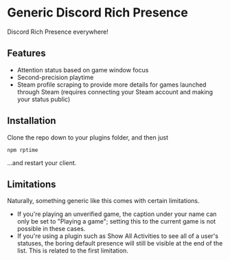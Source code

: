 # Generic Discord Rich Presence
Discord Rich Presence everywhere!

## Features
 * Attention status based on game window focus
 * Second-precision playtime
 * Steam profile scraping to provide more details for games launched through Steam (requires connecting your Steam account and making your status public)

## Installation
Clone the repo down to your plugins folder, and then just
```
npm rptime
```
...and restart your client.

## Limitations
Naturally, something generic like this comes with certain limitations.
 * If you're playing an unverified game, the caption under your name can only be set to "Playing a game"; setting this to the current game is not possible in these cases.
 * If you're using a plugin such as Show All Activities to see all of a user's statuses, the boring default presence will still be visible at the end of the list. This is related to the first limitation.